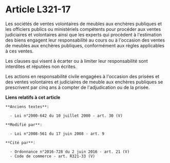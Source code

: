 # Article L321-17

Les sociétés de ventes volontaires de meubles aux enchères publiques et les officiers publics ou ministériels compétents pour
procéder aux ventes judiciaires et volontaires ainsi que les experts qui procèdent à l'estimation des biens engagent leur
responsabilité au cours ou à l'occasion des ventes de meubles aux enchères publiques, conformément aux règles applicables à
ces ventes. 

Les clauses qui visent à écarter ou à limiter leur responsabilité sont interdites et réputées non écrites. 

Les actions en responsabilité civile engagées à l'occasion des prisées et des ventes volontaires et judiciaires de meuble aux
enchères publiques se prescrivent par cinq ans à compter de l'adjudication ou de la prisée.

**Liens relatifs à cet article**

	**Anciens textes**:

	  - Loi n°2000-642 du 10 juillet 2000 - art. 30 (V)

	**Modifié par**:

	  - Loi n°2008-561 du 17 juin 2008 - art. 9

	**Cité par**:

	  - Ordonnance n°2016-728 du 2 juin 2016 - art. 21 (V)
	  - Code de commerce - art. R321-33 (V)
